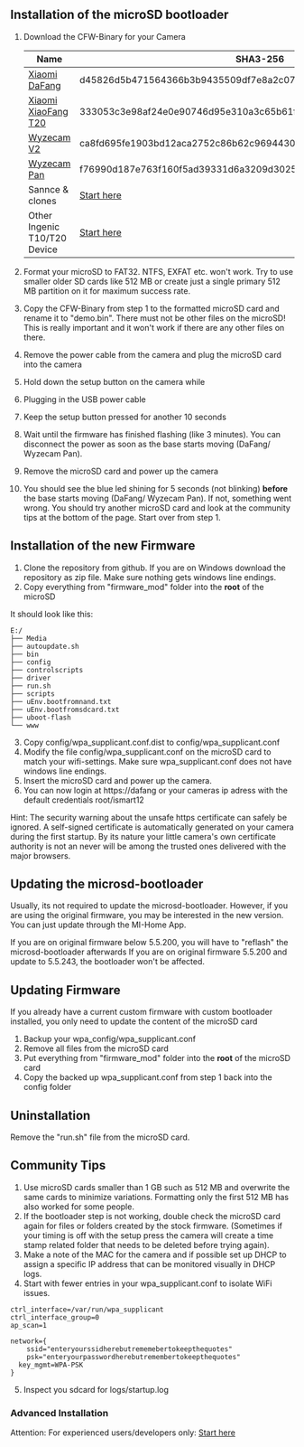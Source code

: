 ## Installation of the microSD bootloader

1. Download the CFW-Binary for your Camera

    Name | SHA3-256 
    --- | --- 
    [Xiaomi DaFang](https://github.com/EliasKotlyar/Xiaomi-Dafang-Hacks/raw/master/hacks/cfw/dafang/cfw-1.3.bin) | d45826d5b471564366b3b9435509df7e8a2c0720656ea2b4bcac6dd0b42cc3eb
    [Xiaomi XiaoFang T20](https://github.com/EliasKotlyar/Xiaomi-Dafang-Hacks/raw/master/hacks/cfw/xiaofang/cfw-1.0.bin) | 333053c3e98af24e0e90746d95e310a3c65b61f697288f974b702a5bcbba48a9
    [Wyzecam V2](https://github.com/EliasKotlyar/Xiaomi-Dafang-Hacks/raw/master/hacks/cfw/wyzecam_v2/cfw-1.1.bin) | ca8fd695fe1903bd12aca2752c86b62c9694430c9c41b2804b006c22e84f409d
    [Wyzecam Pan](https://github.com/EliasKotlyar/Xiaomi-Dafang-Hacks/raw/master/hacks/cfw/wyzecam_pan/cfw-1.0.bin) | f76990d187e763f160f5ad39331d6a3209d3025fe3719cb43c92dbad92cebba2
    Sannce & clones | [Start here](/hacks/install_sannce.md)
    Other Ingenic T10/T20 Device | [Start here](/hacks/newdevices.md)

2. Format your microSD to FAT32. NTFS, EXFAT etc. won't work. Try to use smaller older SD cards like 512 MB or create just a single primary 512 MB partition on it for maximum success rate.
3. Copy the CFW-Binary from step 1 to the formatted microSD card and rename it to "demo.bin". There must not be other files on the microSD! This is really important and it won't work if there are any other files on there.
4. Remove the power cable from the camera and plug the microSD card into the camera
5. Hold down the setup button on the camera while
6. Plugging in the USB power cable
7. Keep the setup button pressed for another 10 seconds
8. Wait until the firmware has finished flashing (like 3 minutes). You can disconnect the power as soon as the base starts moving (DaFang/ Wyzecam Pan).
9. Remove the microSD card and power up the camera
10. You should see the blue led shining for 5 seconds (not blinking) **before** the base starts moving (DaFang/ Wyzecam Pan). If not, something went wrong. You should try another microSD card and look at the community tips at the bottom of the page. Start over from step 1.

## Installation of the new Firmware

1. Clone the repository from github. If you are on Windows download the repository as zip file. Make sure nothing gets windows line endings.
2. Copy everything from "firmware_mod" folder into the **root** of the microSD

It should look like this:
```
E:/
├── Media
├── autoupdate.sh
├── bin
├── config
├── controlscripts
├── driver
├── run.sh
├── scripts
├── uEnv.bootfromnand.txt
├── uEnv.bootfromsdcard.txt
├── uboot-flash
└── www

```

3. Copy config/wpa_supplicant.conf.dist to config/wpa_supplicant.conf
4. Modify the file config/wpa_supplicant.conf on the microSD card to match your wifi-settings. Make sure wpa_supplicant.conf does not have windows line endings.
5. Insert the microSD card and power up the camera.
6. You can now login at https://dafang or your cameras ip adress with the default credentials root/ismart12

Hint: The security warning about the unsafe https certificate can safely be ignored. A self-signed certificate is automatically generated on your camera during the first startup. By its nature your little camera's own certificate authority is not an never will be among the trusted ones delivered with the major browsers. 

## Updating the microsd-bootloader

Usually, its not required to update the microsd-bootloader. However, if you are using the original firmware, you may be interested in the new version.
You can just update through the MI-Home App.

If you are on original firmware below 5.5.200, you will have to "reflash" the microsd-bootloader afterwards
If you are on original firmware 5.5.200 and update to 5.5.243, the bootloader won't be affected.


## Updating Firmware

If you already have a current custom firmware with custom bootloader installed, you only need to update the content of the microSD card

1. Backup your wpa_config/wpa_supplicant.conf
2. Remove all files from the microSD card
3. Put everything from "firmware_mod" folder into the **root** of the microSD card
4. Copy the backed up wpa_supplicant.conf from step 1 back into the config folder


## Uninstallation

Remove the "run.sh" file from the microSD card.

## Community Tips

1. Use microSD cards smaller than 1 GB such as 512 MB and overwrite the same cards to minimize variations. Formatting only the first 512 MB has also worked for some people.
2. If the bootloader step is not working, double check the microSD card again for files or folders created by the stock firmware. (Sometimes if your timing is off with the setup press the camera will create a time stamp related folder that needs to be deleted before trying again).
3. Make a note of the MAC for the camera and if possible set up DHCP to assign a specific IP address that can be monitored visually in DHCP logs.
4. Start with fewer entries in your wpa_supplicant.conf to isolate WiFi issues.
```
ctrl_interface=/var/run/wpa_supplicant
ctrl_interface_group=0
ap_scan=1

network={
	ssid="enteryourssidherebutrememebertokeepthequotes"
	psk="enteryourpasswordherebutremembertokeepthequotes"
  key_mgmt=WPA-PSK
}
```
5. Inspect you sdcard for logs/startup.log 


### Advanced Installation

Attention: For experienced users/developers only:
[Start here](/hacks/install_sdcard.md)



